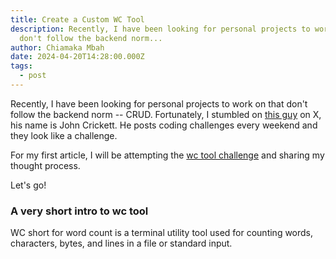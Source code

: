 ```yaml
---
title: Create a Custom WC Tool
description: Recently, I have been looking for personal projects to work on that
  don't follow the backend norm...
author: Chiamaka Mbah
date: 2024-04-20T14:28:00.000Z
tags:
  - post
---
```

Recently, I have been looking for personal projects to work on that don't follow the backend norm -- CRUD. Fortunately, I stumbled on [this guy](https://x.com/@johncrickett) on X, his name is John Crickett. He posts coding challenges every weekend and they look like a challenge.

For my first article, I will be attempting the [wc tool challenge](https://codingchallenges.fyi/challenges/challenge-wc/) and sharing my thought process. 

Let's go!

### A very short intro to wc tool
WC short for word count is a terminal utility tool used for counting words, characters, bytes, and lines in a file or standard input.

